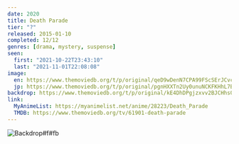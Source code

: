```yaml
---
date: 2020
title: Death Parade
tier: "?"
released: 2015-01-10
completed: 12/12
genres: [drama, mystery, suspense]
seen:
  first: "2021-10-22T23:43:10"
  last: "2021-11-01T22:08:08"
image:
  en: https://www.themoviedb.org/t/p/original/qeD9wDenN7CPA99FScSErJCvcWb.jpg
  jp: https://www.themoviedb.org/t/p/original/pgnHXXTn2Uy0unuNCKFKHhL7BHR.jpg
backdrop: https://www.themoviedb.org/t/p/original/kE4DhDPgjzxvv2BJCHhs0xbdwun.jpg
link:
  MyAnimeList: https://myanimelist.net/anime/28223/Death_Parade
  TMDB: https://www.themoviedb.org/tv/61901-death-parade
---
```


![Backdrop#f#fb](https://www.themoviedb.org/t/p/original/3zyN1QL3xPcaitg3DXMAtSnq64y.jpg "Source: TMDB")
